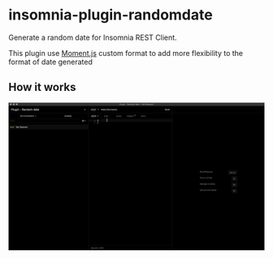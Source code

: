 # insomnia-plugin-randomdate

Generate a random date for Insomnia REST Client.

This plugin use [Moment.js](https://momentjs.com/) custom format to add more flexibility to the format of date generated

## How it works

![](assets/usage.gif)

